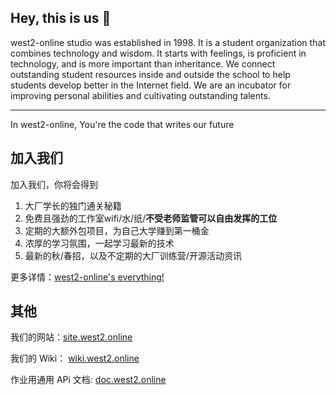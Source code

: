 ## Hey, this is us 👋

west2-online studio was established in 1998. It is a student organization that combines technology and wisdom. It starts with feelings, is proficient in technology, and is more important than inheritance. We connect outstanding student resources inside and outside the school to help students develop better in the Internet field. We are an incubator for improving personal abilities and cultivating outstanding talents.

---

In west2-online, You're the code that writes our future

## 加入我们

加入我们，你将会得到
1. 大厂学长的独门通关秘籍
2. 免费且强劲的工作室wifi/水/纸/**不受老师监管可以自由发挥的工位**
3. 定期的大额外包项目，为自己大学赚到第一桶金
4. 浓厚的学习氛围，一起学习最新的技术
5. 最新的秋/春招，以及不定期的大厂训练营/开源活动资讯

更多详情：[west2-online's everything!](https://west2-online.feishu.cn/wiki/CFkrwmyUsi5lmVkCYjOcKX2znGb)

## 其他

我们的网站：[site.west2.online](https://site.west2.online)

我们的 Wiki： [wiki.west2.online](https://wiki.west2.online)

作业用通用 APi 文档: [doc.west2.online](https://doc.west2.online)

